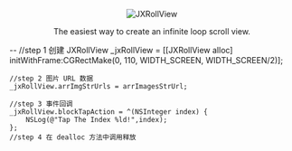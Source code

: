 
<p align="center" >
  <img src="http://static.oschina.net/uploads/space/2016/0331/113119_iQiL_2434368.png" alt="JXRollView" title="JXRollView">
</p>

<p align="center" >
The easiest way to create an infinite loop scroll view.
</p>
--
    //step 1 创建 JXRollView
    _jxRollView = [[JXRollView alloc] initWithFrame:CGRectMake(0, 110, WIDTH_SCREEN, WIDTH_SCREEN/2)];
    
    //step 2 图片 URL 数据
    _jxRollView.arrImgStrUrls = arrImagesStrUrl;
    
    //step 3 事件回调
    _jxRollView.blockTapAction = ^(NSInteger index) {
        NSLog(@"Tap The Index %ld!",index);
    };
    //step 4 在 dealloc 方法中调用释放
